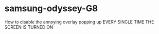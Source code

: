 # samsung-odyssey-G8
How to disable the annoying overlay popping up EVERY SINGLE TIME THE SCREEN IS TURNED ON
